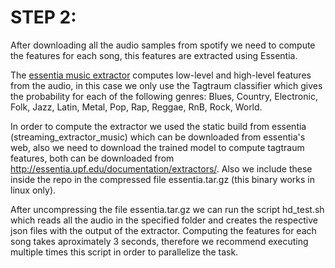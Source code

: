 

# STEP 2:

After downloading all the audio samples from spotify we need to compute the features for each song, this features are extracted using Essentia.

The [essentia music extractor](http://essentia.upf.edu/documentation/streaming_extractor_music.html) computes low-level and high-level features from the audio, in this case we only use the Tagtraum classifier which gives the probability for each of the following genres: Blues, Country, Electronic, Folk, Jazz, Latin, Metal, Pop, Rap, Reggae, RnB, Rock, World.

In order to compute the extractor we used the static build from essentia (streaming_extractor_music) which can be downloaded from essentia's web, also we need to download the trained model to compute tagtraum features, both can be downloaded from http://essentia.upf.edu/documentation/extractors/. Also we include these inside the repo in the compressed file essentia.tar.gz (this binary works in linux only).

After uncompressing the file essentia.tar.gz we can run the script hd_test.sh which reads all the audio in the specified folder and creates the respective json files with the output of the extractor. Computing the features for each song takes aproximately 3 seconds, therefore we recommend executing multiple times this script in order to parallelize the task.

